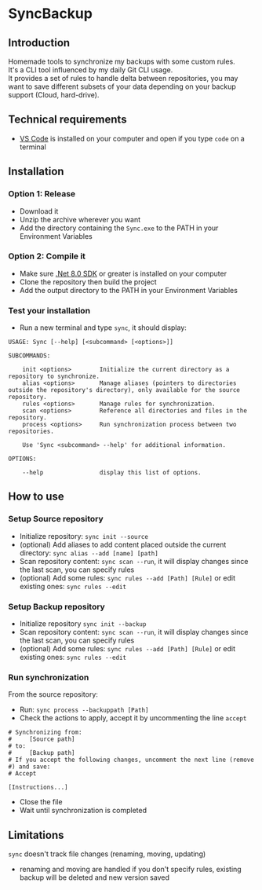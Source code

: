 # SyncBackup

## Introduction

Homemade tools to synchronize my backups with some custom rules.  
It's a CLI tool influenced by my daily Git CLI usage.  
It provides a set of rules to handle delta between repositories, you may want to save different subsets of your data depending on your backup support (Cloud, hard-drive).

## Technical requirements

- [VS Code](https://code.visualstudio.com/Download) is installed on your computer and open if you type ``code`` on a terminal

## Installation

### Option 1: Release

- Download it
- Unzip the archive wherever you want
- Add the directory containing the `Sync.exe` to the PATH in your Environment Variables

### Option 2: Compile it

- Make sure [.Net 8.0 SDK](https://dotnet.microsoft.com/en-us/download/dotnet/8.0) or greater is installed on your computer
- Clone the repository then build the project
- Add the output directory to the PATH in your Environment Variables

### Test your installation

- Run a new terminal and type ``sync``, it should display:

```text
USAGE: Sync [--help] [<subcommand> [<options>]]

SUBCOMMANDS:

    init <options>        Initialize the current directory as a repository to synchronize.
    alias <options>       Manage aliases (pointers to directories outside the repository's directory), only available for the source repository.
    rules <options>       Manage rules for synchronization.
    scan <options>        Reference all directories and files in the repository.
    process <options>     Run synchronization process between two repositories.

    Use 'Sync <subcommand> --help' for additional information.

OPTIONS:

    --help                display this list of options.
```

## How to use

### Setup Source repository

- Initialize repository: ``sync init --source``
- (optional) Add aliases to add content placed outside the current directory: ``sync alias --add [name] [path]``
- Scan repository content: ``sync scan --run``, it will display changes since the last scan, you can specify rules 
- (optional) Add some rules: ``sync rules --add [Path] [Rule]`` or edit existing ones: ``sync rules --edit``

### Setup Backup repository

- Initialize repository ``sync init --backup``
- Scan repository content: ``sync scan --run``, it will display changes since the last scan, you can specify rules
- (optional) Add some rules: ``sync rules --add [Path] [Rule]`` or edit existing ones: ``sync rules --edit``

### Run synchronization

From the source repository:

- Run: ``sync process --backuppath [Path]``
- Check the actions to apply, accept it by uncommenting the line ``accept``

```text
# Synchronizing from:
#     [Source path]
# to:
#     [Backup path]
# If you accept the following changes, uncomment the next line (remove #) and save:
# Accept

[Instructions...]
```

- Close the file
- Wait until synchronization is completed

## Limitations

`sync` doesn't track file changes (renaming, moving, updating)

- renaming and moving are handled if you don't specify rules, existing backup will be deleted and new version saved
